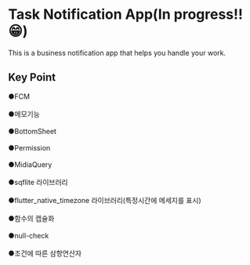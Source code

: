 # Task Notification App(In progress!!😁)

This is a business notification app that helps you handle your work.

## Key Point

●FCM \
\
●메모기능 \
\
●BottomSheet\
\
●Permission\
\
●MidiaQuery\
\
●sqflite 라이브러리\
\
●flutter_native_timezone 라이브러리(특정시간에 메세지를 표시)\
\
●함수의 캡슐화\
\
●null-check\
\
●조건에 따른 삼항연산자
